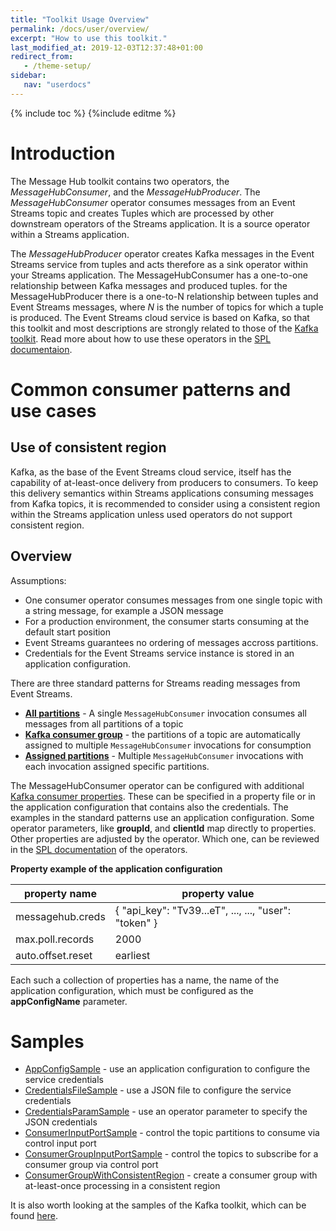 ```yaml
---
title: "Toolkit Usage Overview"
permalink: /docs/user/overview/
excerpt: "How to use this toolkit."
last_modified_at: 2019-12-03T12:37:48+01:00
redirect_from:
   - /theme-setup/
sidebar:
   nav: "userdocs"
---
```

{% include toc %}
{%include editme %}

# Introduction

The Message Hub toolkit contains two operators, the *MessageHubConsumer*, and the *MessageHubProducer*.
The *MessageHubConsumer* operator consumes messages from an Event Streams topic and creates Tuples which are processed by
other downstream operators of the Streams application. It is a source operator within a Streams application.

The *MessageHubProducer* operator creates Kafka messages in the Event Streams service from tuples and acts therefore
as a sink operator within your Streams application. The MessageHubConsumer has a one-to-one relationship between Kafka messages and produced tuples. for the MessageHubProducer there is a one-to-N relationship between tuples and Event Streams messages, where *N* is the number of topics for which a tuple is produced.
The Event Streams cloud service is based on Kafka, so that this toolkit and most descriptions are strongly related to those of the [Kafka toolkit](https://github.com/IBMStreams/streamsx.kafka). Read more about how to use these operators in the [SPL documentaion](https://ibmstreams.github.io/streamsx.messagehub/doc/spldoc/html/).

# Common consumer patterns and use cases

## Use of consistent region

Kafka, as the base of the Event Streams cloud service, itself has the capability of at-least-once delivery from producers to consumers. To keep this delivery semantics within Streams applications consuming messages from Kafka topics, it is recommended to consider using a consistent region within the Streams application unless used operators do not support consistent region.

## Overview

Assumptions:
* One consumer operator consumes messages from one single topic with a string message, for example a JSON message
* For a production environment, the consumer starts consuming at the default start position
* Event Streams guarantees no ordering of messages accross partitions.
* Credentials for the Event Streams service instance is stored in an application configuration.

There are three standard patterns for Streams reading messages from Event Streams.

* [**All partitions**](https://ibmstreams.github.io/streamsx.messagehub/docs/user/UsecaseAllPartitions/) - A single `MessageHubConsumer` invocation consumes all messages from all partitions of a topic
* [**Kafka consumer group**](https://ibmstreams.github.io/streamsx.messagehub/docs/user/UsecaseConsumerGroup/) - the partitions of a topic are automatically assigned to multiple `MessageHubConsumer` invocations for consumption
* [**Assigned partitions**](https://ibmstreams.github.io/streamsx.messagehub/docs/user/UsecaseAssignedPartitions/) - Multiple `MessageHubConsumer` invocations with each invocation assigned specific partitions.

The MessageHubConsumer operator can be configured with additional
[Kafka consumer properties](https://kafka.apache.org/documentation.html#consumerconfigs). These can be specified in a property file or in the application configuration that contains also the credentials. The examples in the standard patterns use an application configuration. Some operator parameters, like **groupId**, and **clientId** map directly to properties. Other properties are adjusted by the operator. Which one, can be reviewed in the [SPL documentation](https://ibmstreams.github.io/streamsx.messagehub/docs/user/SPLDoc/) of the operators.

**Property example of the application configuration**

| property name | property value |
| --- | --- |
| messagehub.creds | { "api_key": "Tv39...eT", ..., ..., "user": "token" } |
| max.poll.records | 2000 |
| auto.offset.reset | earliest |

Each such a collection of properties has a name, the name of the application configuration, which must be configured as the **appConfigName** parameter.

# Samples

* [AppConfigSample](https://github.com/IBMStreams/streamsx.messagehub/tree/develop/samples/AppConfigSample) - use an application configuration to configure the service credentials
* [CredentialsFileSample](https://github.com/IBMStreams/streamsx.messagehub/tree/develop/samples/CredentialsFileSample) - use a JSON file to configure the service credentials
* [CredentialsParamSample](https://github.com/IBMStreams/streamsx.messagehub/tree/develop/samples/CredentialsParamSample) - use an operator parameter to specify the JSON credentials
* [ConsumerInputPortSample](https://github.com/IBMStreams/streamsx.messagehub/tree/develop/samples/ConsumerInputPortSample) - control the topic partitions to consume via control input port
* [ConsumerGroupInputPortSample](https://github.com/IBMStreams/streamsx.messagehub/tree/develop/samples/ConsumerGroupInputPortSample) - control the topics to subscribe for a consumer group via control port
* [ConsumerGroupWithConsistentRegion](https://github.com/IBMStreams/streamsx.messagehub/tree/develop/samples/ConsumerGroupWithConsistentRegion) - create a consumer group with at-least-once processing in a consistent region


It is also worth looking at the samples of the Kafka toolkit, which can be found [here](https://ibmstreams.github.io/streamsx.kafka/docs/user/overview/).
